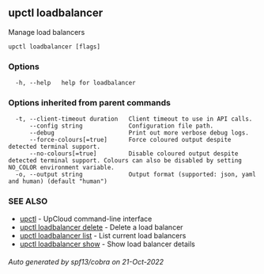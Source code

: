 ## upctl loadbalancer

Manage load balancers

```
upctl loadbalancer [flags]
```

### Options

```
  -h, --help   help for loadbalancer
```

### Options inherited from parent commands

```
  -t, --client-timeout duration   Client timeout to use in API calls.
      --config string             Configuration file path.
      --debug                     Print out more verbose debug logs.
      --force-colours[=true]      Force coloured output despite detected terminal support.
      --no-colours[=true]         Disable coloured output despite detected terminal support. Colours can also be disabled by setting NO_COLOR environment variable.
  -o, --output string             Output format (supported: json, yaml and human) (default "human")
```

### SEE ALSO

* [upctl](upctl.md)	 - UpCloud command-line interface
* [upctl loadbalancer delete](upctl_loadbalancer_delete.md)	 - Delete a load balancer
* [upctl loadbalancer list](upctl_loadbalancer_list.md)	 - List current load balancers
* [upctl loadbalancer show](upctl_loadbalancer_show.md)	 - Show load balancer details

###### Auto generated by spf13/cobra on 21-Oct-2022
